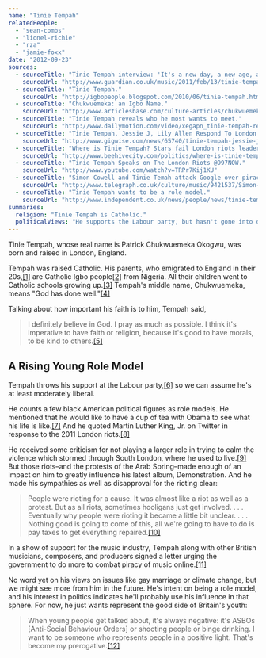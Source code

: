 ```yaml
---
name: "Tinie Tempah"
relatedPeople:
  - "sean-combs"
  - "lionel-richie"
  - "rza"
  - "jamie-foxx"
date: "2012-09-23"
sources:
  - sourceTitle: "Tinie Tempah interview: 'It's a new day, a new age, a new outlook.'"
    sourceUrl: "http://www.guardian.co.uk/music/2011/feb/13/tinie-tempah-interview-brit-awards"
  - sourceTitle: "Tinie Tempah."
    sourceUrl: "http://igbopeople.blogspot.com/2010/06/tinie-tempah.html"
  - sourceTitle: "Chukwuemeka: an Igbo Name."
    sourceUrl: "http://www.articlesbase.com/culture-articles/chukwuemeka-an-igbo-name-670637.html"
  - sourceTitle: "Tinie Tempah reveals who he most wants to meet."
    sourceUrl: "http://www.dailymotion.com/video/xegapn_tinie-tempah-reveals-who-he-most-wa_news"
  - sourceTitle: "Tinie Tempah, Jessie J, Lily Allen Respond To London Riots Over Twitter."
    sourceUrl: "http://www.gigwise.com/news/65740/tinie-tempah-jessie-j-lily-allen-respond-to-london-riots-over-twitter"
  - sourceTitle: "Where is Tinie Tempah? Stars fail London riots leadership call."
    sourceUrl: "http://www.beehivecity.com/politics/where-is-tinie-tempah-stars-called-on-to-condemn-london-riots09878/"
  - sourceTitle: "Tinie Tempah Speaks on The London Riots @997NOW."
    sourceUrl: "http://www.youtube.com/watch?v=TRPr7Kij1KU"
  - sourceTitle: "Simon Cowell and Tinie Temah attack Google over piracy."
    sourceUrl: "http://www.telegraph.co.uk/culture/music/9421537/Simon-Cowell-and-Tinie-Tempah-attack-Google-over-piracy.html"
  - sourceTitle: "Tinie Tempah wants to be a role model."
    sourceUrl: "http://www.independent.co.uk/news/people/news/tinie-tempah-wants-to-be-a-role-model-2214293.html"
summaries:
  religion: "Tinie Tempah is Catholic."
  politicalViews: "He supports the Labour party, but hasn't gone into detail about too many issues."
---
```


Tinie Tempah, whose real name is Patrick Chukwuemeka Okogwu, was born and raised in London, England.

Tempah was raised Catholic. His parents, who emigrated to England in their 20s,<a class="source-citation" href="#http%3A%2F%2Fwww.guardian.co.uk%2Fmusic%2F2011%2Ffeb%2F13%2Ftinie-tempah-interview-brit-awards" title="Tinie Tempah interview: &apos;It&apos;s a new day, a new age, a new outlook.&apos;">[1]</a> are Catholic Igbo people<a class="source-citation" href="#http%3A%2F%2Figbopeople.blogspot.com%2F2010%2F06%2Ftinie-tempah.html" title="Tinie Tempah.">[2]</a> from Nigeria. All their children went to Catholic schools growing up.<a class="source-citation" href="#http%3A%2F%2Fwww.guardian.co.uk%2Fmusic%2F2011%2Ffeb%2F13%2Ftinie-tempah-interview-brit-awards" title="Tinie Tempah interview: &apos;It&apos;s a new day, a new age, a new outlook.&apos;">[3]</a> Tempah's middle name, Chukwuemeka, means "God has done well."<a class="source-citation" href="#http%3A%2F%2Fwww.articlesbase.com%2Fculture-articles%2Fchukwuemeka-an-igbo-name-670637.html" title="Chukwuemeka: an Igbo Name.">[4]</a>

Talking about how important his faith is to him, Tempah said,

>I definitely believe in God. I pray as much as possible. I think it's imperative to have faith or religion, because it's good to have morals, to be kind to others.<a class="source-citation" href="#http%3A%2F%2Fwww.guardian.co.uk%2Fmusic%2F2011%2Ffeb%2F13%2Ftinie-tempah-interview-brit-awards" title="Tinie Tempah interview: &apos;It&apos;s a new day, a new age, a new outlook.&apos;">[5]</a>

## A Rising Young Role Model

Tempah throws his support at the Labour party,<a class="source-citation" href="#http%3A%2F%2Fwww.dailymotion.com%2Fvideo%2Fxegapn_tinie-tempah-reveals-who-he-most-wa_news" title="Tinie Tempah reveals who he most wants to meet.">[6]</a> so we can assume he's at least moderately liberal.

He counts a few black American political figures as role models. He mentioned that he would like to have a cup of tea with Obama to see what his life is like.<a class="source-citation" href="#http%3A%2F%2Fwww.dailymotion.com%2Fvideo%2Fxegapn_tinie-tempah-reveals-who-he-most-wa_news" title="Tinie Tempah reveals who he most wants to meet.">[7]</a> And he quoted Martin Luther King, Jr. on Twitter in response to the 2011 London riots.<a class="source-citation" href="#http%3A%2F%2Fwww.gigwise.com%2Fnews%2F65740%2Ftinie-tempah-jessie-j-lily-allen-respond-to-london-riots-over-twitter" title="Tinie Tempah, Jessie J, Lily Allen Respond To London Riots Over Twitter.">[8]</a>

He received some criticism for not playing a larger role in trying to calm the violence which stormed through South London, where he used to live.<a class="source-citation" href="#http%3A%2F%2Fwww.beehivecity.com%2Fpolitics%2Fwhere-is-tinie-tempah-stars-called-on-to-condemn-london-riots09878%2F" title="Where is Tinie Tempah? Stars fail London riots leadership call.">[9]</a> But those riots–and the protests of the Arab Spring–made enough of an impact on him to greatly influence his latest album, Demonstration. And he made his sympathies as well as disapproval for the rioting clear:

>People were rioting for a cause. It was almost like a riot as well as a protest. But as all riots, sometimes hooligans just get involved. . . . Eventually why people were rioting it became a little bit unclear. . . . Nothing good is going to come of this, all we're going to have to do is pay taxes to get everything repaired.<a class="source-citation" href="#http%3A%2F%2Fwww.youtube.com%2Fwatch%3Fv%3DTRPr7Kij1KU" title="Tinie Tempah Speaks on The London Riots @997NOW.">[10]</a>

In a show of support for the music industry, Tempah along with other British musicians, composers, and producers signed a letter urging the government to do more to combat piracy of music online.<a class="source-citation" href="#http%3A%2F%2Fwww.telegraph.co.uk%2Fculture%2Fmusic%2F9421537%2FSimon-Cowell-and-Tinie-Tempah-attack-Google-over-piracy.html" title="Simon Cowell and Tinie Temah attack Google over piracy.">[11]</a>

No word yet on his views on issues like gay marriage or climate change, but we might see more from him in the future. He's intent on being a role model, and his interest in politics indicates he'll probably use his influence in that sphere. For now, he just wants represent the good side of Britain's youth:

>When young people get talked about, it's always negative: it's ASBOs [Anti-Social Behaviour Orders] or shooting people or binge drinking. I want to be someone who represents people in a positive light. That's become my prerogative.<a class="source-citation" href="#http%3A%2F%2Fwww.independent.co.uk%2Fnews%2Fpeople%2Fnews%2Ftinie-tempah-wants-to-be-a-role-model-2214293.html" title="Tinie Tempah wants to be a role model.">[12]</a>